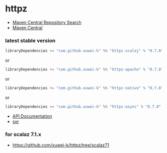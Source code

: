 # httpz

- [Maven Central Repository Search](http://search.maven.org/#search%7Cga%7C1%7Cg%3A%22com.github.xuwei-k%22)
- [Maven Central](http://repo1.maven.org/maven2/com/github/xuwei-k/)


### latest stable version

```scala
libraryDependencies += "com.github.xuwei-k" %% "httpz-scalaj" % "0.7.0"
```

or

```scala
libraryDependencies += "com.github.xuwei-k" %% "httpz-apache" % "0.7.0"
```

or

```scala
libraryDependencies += "com.github.xuwei-k" %% "httpz-native" % "0.7.0"
```

or

```scala
libraryDependencies += "com.github.xuwei-k" %% "httpz-async" % "0.7.0"
```


- [API Documentation](https://oss.sonatype.org/service/local/repositories/releases/archive/com/github/xuwei-k/httpz-all_2.12/0.7.0/httpz-all_2.12-0.7.0-javadoc.jar/!/index.html)
- [sxr](https://oss.sonatype.org/service/local/repositories/releases/archive/com/github/xuwei-k/httpz-all_2.12/0.7.0/httpz-all_2.12-0.7.0-sxr.jar/!/index.html)


### for scalaz 7.1.x
- <https://github.com/xuwei-k/httpz/tree/scalaz71>
